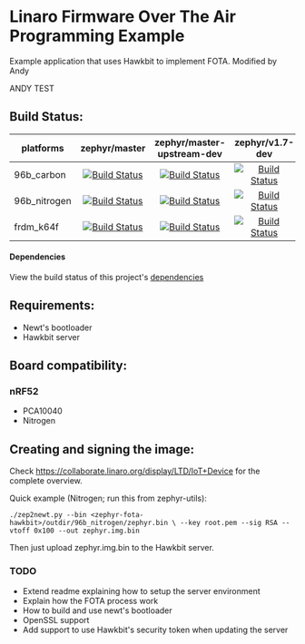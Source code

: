 # Linaro Firmware Over The Air Programming Example

Example application that uses Hawkbit to implement FOTA. Modified by Andy

ANDY TEST

## Build Status:
| platforms | zephyr/master | zephyr/master-upstream-dev | zephyr/v1.7-dev |
| --- | :---: | :---: | :---: |
| 96b_carbon | [![Build Status](http://ci.linarotechnologies.org:8080/buildStatus/icon?job=linaro-fota-hawkbit/PLATFORM=96b_carbon,ZEPHYR_SOURCE=zephyr-master)](https://ci.linarotechnologies.org/job/linaro-fota-hawkbit/PLATFORM=96b_carbon,ZEPHYR_SOURCE=zephyr-master/) | [![Build Status](http://ci.linarotechnologies.org:8080/buildStatus/icon?job=linaro-fota-hawkbit/PLATFORM=96b_carbon,ZEPHYR_SOURCE=zephyr-master-upstream-dev)](https://ci.linarotechnologies.org/job/linaro-fota-hawkbit/PLATFORM=96b_carbon,ZEPHYR_SOURCE=zephyr-master-upstream-dev/) | [![Build Status](http://ci.linarotechnologies.org:8080/buildStatus/icon?job=linaro-fota-hawkbit/PLATFORM=96b_carbon,ZEPHYR_SOURCE=v1.7-dev)](https://ci.linarotechnologies.org/job/linaro-fota-hawkbit/PLATFORM=96b_carbon,ZEPHYR_SOURCE=v1.7-dev/) |
| 96b_nitrogen | [![Build Status](http://ci.linarotechnologies.org:8080/buildStatus/icon?job=linaro-fota-hawkbit/PLATFORM=96b_nitrogen,ZEPHYR_SOURCE=zephyr-master)](https://ci.linarotechnologies.org/job/linaro-fota-hawkbit/PLATFORM=96b_nitrogen,ZEPHYR_SOURCE=zephyr-master/) | [![Build Status](http://ci.linarotechnologies.org:8080/buildStatus/icon?job=linaro-fota-hawkbit/PLATFORM=96b_nitrogen,ZEPHYR_SOURCE=zephyr-master-upstream-dev)](https://ci.linarotechnologies.org/job/linaro-fota-hawkbit/PLATFORM=96b_nitrogen,ZEPHYR_SOURCE=zephyr-master-upstream-dev/) | [![Build Status](http://ci.linarotechnologies.org:8080/buildStatus/icon?job=linaro-fota-hawkbit/PLATFORM=96b_nitrogen,ZEPHYR_SOURCE=v1.7-dev)](https://ci.linarotechnologies.org/job/linaro-fota-hawkbit/PLATFORM=96b_nitrogen,ZEPHYR_SOURCE=v1.7-dev/) |
| frdm_k64f | [![Build Status](http://ci.linarotechnologies.org:8080/buildStatus/icon?job=linaro-fota-hawkbit/PLATFORM=frdm_k64f,ZEPHYR_SOURCE=zephyr-master)](https://ci.linarotechnologies.org/job/linaro-fota-hawkbit/PLATFORM=frdm_k64f,ZEPHYR_SOURCE=zephyr-master/) | [![Build Status](http://ci.linarotechnologies.org:8080/buildStatus/icon?job=linaro-fota-hawkbit/PLATFORM=frdm_k64f,ZEPHYR_SOURCE=zephyr-master-upstream-dev)](https://ci.linarotechnologies.org/job/linaro-fota-hawkbit/PLATFORM=frdm_k64f,ZEPHYR_SOURCE=zephyr-master-upstream-dev/) | [![Build Status](http://ci.linarotechnologies.org:8080/buildStatus/icon?job=linaro-fota-hawkbit/PLATFORM=frdm_k64f,ZEPHYR_SOURCE=v1.7-dev)](https://ci.linarotechnologies.org/job/linaro-fota-hawkbit/PLATFORM=frdm_k64f,ZEPHYR_SOURCE=v1.7-dev/) |

#### Dependencies
View the build status of this project's [dependencies](dependencies.md)

## Requirements:
  * Newt's bootloader
  * Hawkbit server

## Board compatibility:

### nRF52
  * PCA10040
  * Nitrogen

## Creating and signing the image:

Check https://collaborate.linaro.org/display/LTD/IoT+Device for
the complete overview.


Quick example (Nitrogen; run this from zephyr-utils):


`./zep2newt.py --bin <zephyr-fota-hawkbit>/outdir/96b_nitrogen/zephyr.bin \
	      --key root.pem --sig RSA --vtoff 0x100 --out zephyr.img.bin`


Then just upload zephyr.img.bin to the Hawkbit server.

### TODO
  * Extend readme explaining how to setup the server environment
  * Explain how the FOTA process work
  * How to build and use newt's bootloader
  * OpenSSL support
  * Add support to use Hawkbit's security token when updating the server
